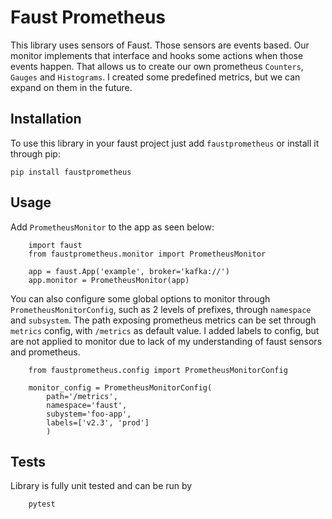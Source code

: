 # Faust Prometheus

This library uses sensors of Faust. Those sensors are events based. Our monitor implements that interface and hooks some actions when those events happen. That allows us to create our own prometheus `Counters`, `Gauges` and `Histograms`.
I created some predefined metrics, but we can expand on them in the future.

## Installation

To use this library in your faust project just add `faustprometheus` or install it through pip:


    pip install faustprometheus
    

## Usage

Add `PrometheusMonitor` to the app as seen below:
 
 
        import faust
        from faustprometheus.monitor import PrometheusMonitor

        app = faust.App('example', broker='kafka://')
        app.monitor = PrometheusMonitor(app)
        
        
You can also configure some global options to monitor through `PrometheusMonitorConfig`,
such as 2 levels of prefixes, through `namespace` and `subsystem`. The path exposing prometheus metrics can be set through `metrics` config, with `/metrics` as default value.
I added labels to config, but are not applied to monitor due to lack of my understanding of faust sensors and prometheus.


        from faustprometheus.config import PrometheusMonitorConfig

        monitor_config = PrometheusMonitorConfig(
            path='/metrics',
            namespace='faust',
            subystem='foo-app',
            labels=['v2.3', 'prod']
            )        
            
## Tests

Library is fully unit tested and can be run by


        pytest
        
